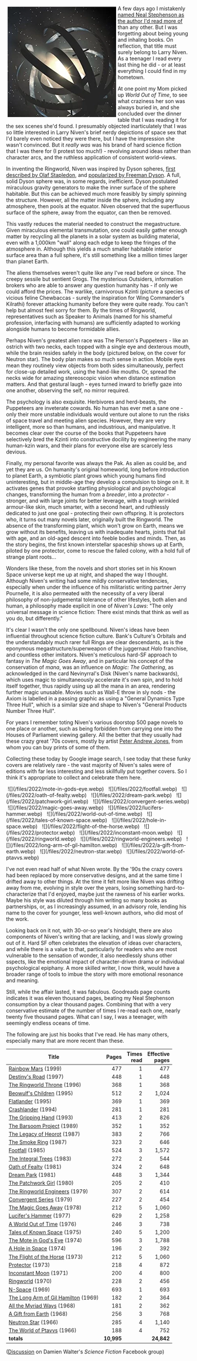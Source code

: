 <!--
.. title: The Works of Larry Niven
.. slug: the-works-of-larry-niven
.. date: 2022-01-14 17:37:37 UTC-06:00
.. tags: media,book,fiction,science-fiction,novel,short,niven
-->

<span style="float: left; padding: 0.3em">![](/files/2022/nested-ringworlds.webp)</span>

A few days ago I mistakenly
[named Neal Stephenson as the author I'd read more of](/posts/termination-shock)
than any other. But I was forgetting about being young and inhaling books.
On reflection, that title must surely belong to Larry Niven. As a teenager I
read every last thing he did - or at least everything I could find in my
hometown.

At one point my Mom picked up *World Out of Time*, to see what craziness her
son was always buried in, and she concluded over the dinner table that I was
reading it for the sex scenes she'd found. I presumably objected inarticulately
that I was so little interested in Larry Niven's brief nerdy depictions of
space sex that I'd barely even noticed they were there, but I have the
impression she wasn't convinced. But it *really was* was his brand of hard
science fiction that I was there for (I protest too much!) - revolving around
ideas rather than character arcs, and the ruthless application of consistent
world-views.

In inventing the Ringworld, Niven was inspired by Dyson spheres,
[first described by Olaf Stapledon](https://en.wikipedia.org/wiki/Star_Maker),
and [popularized by Freeman Dyson](https://web.archive.org/web/20140109033551/http://meaningoflife.tv/transcript.php?speaker=dyson).
A full, solid Dyson sphere was, in some regards, inefficient. Dyson postulated
miraculous gravity generators to make the inner surface of the sphere
habitable. But this can be achieved much more feasibly by simply spinning the
structure. However, all the matter inside the sphere, including any atmosphere,
then pools at the equator. Niven observed that the superfluous surface of the
sphere, away from the equator, can then be removed.

This vastly reduces the material needed to construct the megastructure.
Given miraculous elemental transmutation, one could easily gather enough
matter by recycling all the planets in a solar system as building material,
even with a 1,000km "wall" along each edge to keep the fringes of the
atmosphere in. Although this yields a much smaller habitable interior surface
area than a full sphere, it's still something like a million times larger than
planet Earth.

The aliens themselves weren't quite like any I've read before or since. The
creepy sessile but sentient Grogs. The mysterious Outsiders, information
brokers who are able to answer any question humanity has - if only we could
afford the prices. The warlike, carnivorous Kzinti (picture a species of
vicious feline Chewbaccas - surely the inspiration for Wing Commander's
Kilrathi) forever attacking humanity before they were quite ready. You can't
help but almost feel sorry for them. By the times of Ringworld, representatives
such as Speaker to Animals (named for his shameful profession, interfacing with
humans) are sufficiently adapted to working alongside humans to become
formidable allies.

Perhaps Niven's greatest alien race was The Pierson's Puppeteers - like an
ostrich with two necks, each topped with a single eye and dexterous mouth,
while the brain resides safely in the body (pictured below, on the cover for
Neutron star). The body plan makes so much sense in action. Mobile eyes mean
they routinely view objects from both sides simultaneously, perfect for
close-up detailed work, using the hand-like mouths. Or, spread the necks wide
for amazing stereoscopic vision when distance estimation matters. And that
gestural laugh - eyes turned inward to briefly gaze into one another, observing
the self, no mirror required.

The psychology is also exquisite. Herbivores and herd-beasts, the Puppeteers
are inveterate cowards. No human has ever met a sane one - only their more
unstable individuals would venture out alone to run the risks of space travel
and meeting alien species. However, they are very intelligent, more so than
humans, and industrious, and manipulative. It becomes clear over the course of
the books that Puppeteers have selectively bred the Kzinti into constructive
docility by engineering the many human-kzin wars, and their plans for everyone
else are scarcely less devious.

Finally, my personal favorite was always the Pak. As alien as could be, and yet
they are us. On humanity's original homeworld, long before introduction to
planet Earth, a symbiotic plant grows which young humans find uninteresting,
but in middle-age they develop a compulsion to binge on it. It activates genes
that provoke startling physiological and psychological changes, transforming
the human from a *breeder*, into a *protector* - stronger, and with large
joints for better leverage, with a tough wrinkled armour-like skin, much
smarter, with a second heart, and ruthlessly dedicated to just one goal -
protecting their own offspring. It is protectors who, it turns out many novels
later, originally built the Ringworld. The absence of the transforming plant,
which won't grow on Earth, means we grow without its benefits, leaving us with
inadequate hearts, joints that fail with age, and an old-aged descent into
feeble bodies and minds. Then, as the story begins, the first known
interstellar spaceship shows up at Earth, piloted by one protector, come to
rescue the failed colony, with a hold full of strange plant roots...

Wonders like these, from the novels and short stories set in his Known Space
universe kept me up at night, and shaped the way I thought. Although Niven's
writing had some mildly conservative tendencies, especially when under the
influence of his militaristic writing partner Jerry Pournelle, it is also
permeated with the necessity of a very liberal philosophy of non-judgemental
tolerance of other lifestyles, both alien and human, a philosophy made explicit
in one of *Niven's Laws*: "The only universal message in science fiction: There
exist minds that think as well as you do, but differently."

It's clear I wasn't the only one spellbound. Niven's ideas have been
influential throughout science fiction culture. Bank's Culture's Orbitals and
the understandably much rarer full Rings are clear descendants, as is the
eponymous megastructure/superweapon of the juggernaut *Halo* franchise, and
countless other imitators. Niven's meticulous hard-SF approach to fantasy in
*The Magic Goes Away*, and in particular his concept of the conservation of
*mana*, was an influence on *Magic: The Gathering*, as acknowledged in the card
Nevinyrral's Disk (Niven's name backwards), which uses magic to simultaneously
accelerate it's own spin, and to hold itself together, thus rapidly using up
all the mana in an area, rendering further magic unusable. Movies such as
Wall-E throw in sly nods - the Axiom is labelled in a passing graphic as using
a "General Dynamics Type Three Hull", which is a similar size and shape to
Niven's "General Products Number Three Hull".

For years I remember toting Niven's various doorstop 500 page novels to one
place or another, such as being forbidden from carrying one into the Houses of
Parliament viewing gallery. All the better that they usually had these crazy
great '70s covers, mostly by artist
[Peter Andrew Jones](http://www.peterandrewjones.net/iacg.htm),
from whom you can buy prints of some of them.

Collecting these today by Google image search, I see today that these funky
covers are relatively rare - the vast majority of Niven's sales were of
editions with far less interesting and less skillfully put together covers. So
I think it's appropriate to collect and celebrate them here.

<span style="float: left">
<span style="padding: 0.3em">![](/files/2022/mote-in-gods-eye.webp)</span>
<span style="padding: 0.3em">![](/files/2022/footfall.webp)</span>
<span style="padding: 0.3em">![](/files/2022/oath-of-fealty.webp)</span>
<span style="padding: 0.3em">![](/files/2022/dream-park.webp)</span>
<span style="padding: 0.3em">![](/files/2022/patchwork-girl.webp)</span>
<span style="padding: 0.3em">![](/files/2022/convergent-series.webp)</span>
<span style="padding: 0.3em">![](/files/2022/magic-goes-away.webp)</span>
<span style="padding: 0.3em">![](/files/2022/lucifers-hammer.webp)</span>
<span style="padding: 0.3em">![](/files/2022/world-out-of-time.webp)</span>
<span style="padding: 0.3em">![](/files/2022/tales-of-known-space.webp)</span>
<span style="padding: 0.3em">![](/files/2022/hole-in-space.webp)</span>
<span style="padding: 0.3em">![](/files/2022/flight-of-the-horse.webp)</span>
<span style="padding: 0.3em">![](/files/2022/protector.webp)</span>
<span style="padding: 0.3em">![](/files/2022/inconstant-moon.webp)</span>
<span style="padding: 0.3em">![](/files/2022/ringworld.webp)</span>
<span style="padding: 0.3em">![](/files/2022/ringworld-engineers.webp)</span>
<span style="padding: 0.3em">![](/files/2022/long-arm-of-gil-hamilton.webp)</span>
<span style="padding: 0.3em">![](/files/2022/a-gift-from-earth.webp)</span>
<span style="padding: 0.3em">![](/files/2022/neutron-star.webp)</span>
<span style="padding: 0.3em">![](/files/2022/world-of-ptavvs.webp)</span>
</span>

<br style="clear: both" />

I've not even read half of what Niven wrote. By the '90s the crazy covers had
been replaced by more conservative designs, and at the same time I drifted away
to other things. At the time it felt more like Niven was drifting away from me,
evolving in style over the years, losing something hard-to-characterize that
I'd enjoyed, maybe just the rawness of his earlier works. Maybe his style was
diluted through him writing so many books as partnerships, or, as I
increasingly assumed, in an advisory role, lending his name to the cover for
younger, less well-known authors, who did most of the work.

Looking back on it not, with 30-or-so year's hindsight, there are also
components of Niven's writing that are lacking, and I was slowly growing out of
it. Hard SF often celebrates the elevation of ideas over characters, and while
there is a value to that, particularly for readers who are most vulnerable to
the sensation of wonder, it also needlessly shuns other sspects, like the
emotional impact of character-driven drama or individual psychological
epiphany. A more skilled writer, I now think, would have a broader range of
tools to imbue the story with more emotional resonance and meaning.

Still, while the affair lasted, it was fabulous. Goodreads page counts
indicates it was eleven thousand pages, beating my Neal Stephenson consumption
by a clear thousand pages. Combining that with a very conservative estimate of
the number of times I re-read each one, nearly twenty five thousand pages. What
can I say, I was a teenager, with seemingly endless oceans of time.

The following are just his books that I've read. He has many others, especially
many that are more recent than these.

| Title              | Pages | Times<br />read | Effective<br />pages |
|-----------------------------------------|----:|--:|------:|
| [Rainbow Mars](https://www.goodreads.com/book/show/100379.Rainbow_Mars) (1999)                       | 477 | 1 |   477 |
| [Destiny's Road](https://www.goodreads.com/book/show/64750.Destiny_s_Road) (1997)                    | 448 | 1 |   448 |
| [The Ringworld Throne](https://www.goodreads.com/book/show/64467.The_Ringworld_Throne) (1996)        | 368 | 1 |   368 |
| [Beowulf's Children](https://www.goodreads.com/book/show/69448.Beowulf_s_Children) (1995)            | 512 | 2 | 1,024 |
| [Flatlander](https://www.goodreads.com/book/show/40932142-flatlander) (1995)                         | 369 | 1 |   369 |
| [Crashlander](https://www.goodreads.com/book/show/100347.Crashlander) (1994)                         | 281 | 1 |   281 |
| [The Gripping Hand](https://www.goodreads.com/book/show/218453.The_Gripping_Hand) (1993)             | 413 | 2 |   826 |
| [The Barsoom Project](https://www.goodreads.com/book/show/218470.The_Barsoom_Project) (1989)         | 352 | 1 |   352 |
| [The Legacy of Heorot](https://www.goodreads.com/book/show/899392.The_Legacy_of_Heorot) (1987)       | 383 | 2 |   766 |
| [The Smoke Ring](https://www.goodreads.com/book/show/100351.The_Smoke_Ring) (1987)                   | 323 | 2 |   646 |
| [Footfall](https://www.goodreads.com/book/show/116356.Footfall) (1985)                               | 524 | 3 | 1,572 |
| [The Integral Trees](https://www.goodreads.com/book/show/939740.The_Integral_Trees) (1983)           | 272 | 2 |   544 |
| [Oath of Fealty](https://www.goodreads.com/book/show/583441.Oath_of_Fealty) (1981)                   | 324 | 2 |   648 |
| [Dream Park](https://www.goodreads.com/book/show/357922.Dream_Park) (1981)                           | 448 | 3 | 1,344 |
| [The Patchwork Girl](https://www.goodreads.com/book/show/1124048.The_Patchwork_Girl) (1980)          | 205 | 2 |   410 |
| [The Ringworld Engineers](https://www.goodreads.com/book/show/61181.The_Ringworld_Engineers) (1979)  | 307 | 2 |   614 |
| [Convergent Series](https://www.goodreads.com/book/show/1124090.Convergent_Series) (1979)            | 227 | 2 |   454 |
| [The Magic Goes Away](https://www.goodreads.com/book/show/1002736.The_Magic_Goes_Away) (1978)        | 212 | 5 | 1,060 |
| [Lucifer's Hammer](https://www.goodreads.com/book/show/218467.Lucifer_s_Hammer) (1977)               | 629 | 2 | 1,258 |
| [A World Out of Time](https://www.goodreads.com/book/show/64725.A_World_Out_of_Time) (1976)          | 246 | 3 |   738 |
| [Tales of Known Space](https://www.goodreads.com/book/show/100359.Tales_of_Known_Space) (1975)       | 240 | 5 | 1,200 |
| [The Mote in God's Eye](https://www.goodreads.com/book/show/100365.The_Mote_in_God_s_Eye) (1974)     | 596 | 3 | 1,788 |
| [A Hole in Space](https://www.goodreads.com/book/show/218473.A_Hole_in_Space) (1974)                 | 196 | 2 |   392 |
| [The Flight of the Horse](https://www.goodreads.com/book/show/378683.The_Flight_of_the_Horse) (1973) | 212 | 5 | 1,060 |
| [Protector](https://www.goodreads.com/book/show/100344.Protector) (1973)                             | 218 | 4 |   872 |
| [Inconstant Moon](https://www.goodreads.com/book/show/1255867.Inconstant_Moon) (1971)                | 200 | 4 |   800 |
| [Ringworld](https://www.goodreads.com/book/show/61179.Ringworld) (1970)                              | 228 | 2 |   456 |
| [N-Space](https://www.goodreads.com/book/show/100363.N_Space) (1969)                                 | 693 | 1 |   693 |
| [The Long Arm of Gil Hamilton](https://www.goodreads.com/book/show/116355.The_Long_Arm_of_Gil_Hamilton) (1969) | 182 | 2 |   364 |
| [All the Myriad Ways](https://www.goodreads.com/book/show/218479.All_the_Myriad_Ways) (1968)         | 181 | 2 |   362 |
| [A Gift from Earth](https://www.goodreads.com/book/show/218461.A_Gift_from_Earth) (1968)             | 256 | 3 |   768 |
| [Neutron Star](https://www.goodreads.com/book/show/100366.Neutron_Star) (1966)                       | 285 | 4 | 1,140 |
| [The World of Ptavvs](https://www.goodreads.com/book/show/218463.The_World_of_Ptavvs) (1966)         | 188 | 4 |   752 |
|                                                                               **totals** | **10,995** |   | **24,842** |


([Discussion](https://www.facebook.com/groups/324897304599197/permalink/1329010600854524 )
on Damien Walter's *Science Fiction* Facebook group)

<br style="clear: both" />

